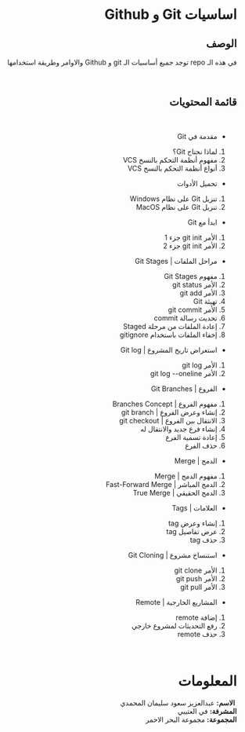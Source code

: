 <div dir=rtl>

# اساسيات Git و Github

<h2 align="right">الوصف</h2>
<p align="right" dir="rtl">في هذه الـ repo توجد جميع أساسيات الـ git و Github والاوامر وطريقة استخدامها 
​
</p>
​
<h2 align="right">قائمة المحتويات</h2>
<div dir="rtl">
​

- مقدمة في Git
  ​

1. لماذا نحتاج Git؟
2. مفهوم أنظمة التحكم بالنسخ VCS
3. أنواع أنظمة التحكم بالنسخ VCS
   ​

- تحميل الأدوات
  ​

1. تنزيل Git على نظام Windows
2. تنزيل Git على نظام MacOS
   ​

- ابدأ مع Git
  ​

1. الأمر git init جزء 1
2. الأمر git init جزء 2
   ​

- مراحل الملفات | Git Stages
  ​

1. مفهوم Git Stages
2. الأمر git status
3. الأمر git add
4. تهيئة Git
5. الأمر git commit
6. تحديث رسالة commit
7. إعادة الملفات من مرحلة Staged
8. إخفاء الملفات باستخدام gitignore
   ​

- استعراض تاريخ المشروع | Git log
  ​

1. الأمر git log
2. الأمر git log --oneline
   ​

- الفروع | Git Branches
  ​

1. مفهوم الفروع | Branches Concept
2. إنشاء وعرض الفروع | git branch
3. الانتقال بين الفروع | git checkout
4. إنشاء فرع جديد والانتقال له
5. إعادة تسمية الفرع
6. حذف الفرع
   ​

- الدمج | Merge
  ​

1. مفهوم الدمج | Merge
2. الدمج المباشر | Fast-Forward Merge
3. الدمج الحقيقي | True Merge
   ​

- العلامات | Tags
  ​

1. إنشاء وعرض tag
2. عرض تفاصيل tag
3. حذف tag
   ​

- استنساخ مشروع | Git Cloning
  ​

1. الأمر git clone
2. الأمر git push
3. الأمر git pull
   ​

- المشاريع الخارجية | Remote
  ​

1. إضافة remote
2. رفع التحديثات لمشروع خارجي
3. حذف remote
​
</div>
​

# المعلومات

​
**الاسم:** عبدالعزيز سعود سليمان المحمدي<br/>
**المشرفة:** في العتيبي<br/>
**المجموعة:** مجموعة البحر الاحمر

</div>
